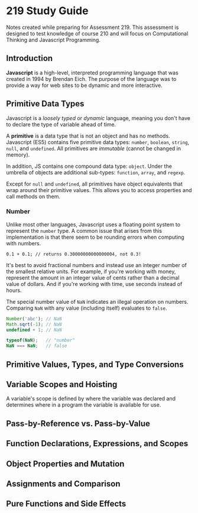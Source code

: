 219 Study Guide
=================

Notes created while preparing for Assessment 219. This assessment is designed to test knowledge of course 210 and will focus on Computational Thinking and Javascript Programming.

Introduction
------------

**Javascript** is a high-level, interpreted programming language that was created in 1994 by Brendan Eich. The purpose of the language was to provide a way for web sites to be dynamic and more interactive.

Primitive Data Types
-----------

Javascript is a *loosely typed* or *dynamic* language, meaning you don't have to declare the type of variable ahead of time.

A **primitive** is a data type that is not an object and has no methods.  Javascript (ES5) contains five primitive data types: `number`, `boolean`, `string`, `null`, and `undefined`. All primitives are *immutable* (cannot be changed in memory).

In addition, JS contains one compound data type: `object`. Under the umbrella of objects are additional sub-types: `function`, `array`, and `regexp`.

Except for `null` and `undefined`, all primitives have object equivalents that wrap around their primitive values. This allows you to access properties and call methods on them.

### Number

Unlike most other languages, Javascript uses a floating point system to represent the `number` type. A common issue that arises from this implementation is that there seem to be rounding errors when computing with numbers.

`0.1 + 0.1; // returns 0.30000000000000004, not 0.3!`

It's best to avoid fractional numbers and instead use an integer number of the smallest relative units. For example, if you're working with money, represent the amount in an integer value of cents rather than a decimal value of dollars. And if you're working with time, use seconds instead of hours.

The special number value of `NaN` indicates an illegal operation on numbers. Comparing `NaN` with any value (including itself) evaluates to `false`.

```javascript
Number('abc'); // NaN
Math.sqrt(-1); // NaN
undefined + 1; // NaN

typeof(NaN);   // "number"
NaN === NaN;   // false
```

Primitive Values, Types, and Type Conversions
---------------------------------------------




Variable Scopes and Hoisting
----------------------------

A variable's scope is defined by where the variable was declared and determines where in a program the variable is available for use.

Pass-by-Reference vs. Pass-by-Value
-----------------------------------

Function Declarations, Expressions, and Scopes
----------------------------------------------

Object Properties and Mutation
-------------------------------

Assignments and Comparison
---------------------------

Pure Functions and Side Effects
--------------------------------

